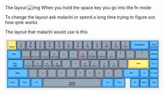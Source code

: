 The layout
![img](https://github.com/banana-llarma/the-lochlan-keyboard-project/blob/main/img/lochlan's-65%25-keyboard.jpg)
When you hold the space key you go into the fn mode

To change the layout ask malachi or spend a long time trying to figure out how qmk works

The layout that malachi would use is this

![img](https://github.com/banana-llarma/the-lochlan-keyboard/blob/main/img/malachi's-65%25-keyboard-layout.jpg)

